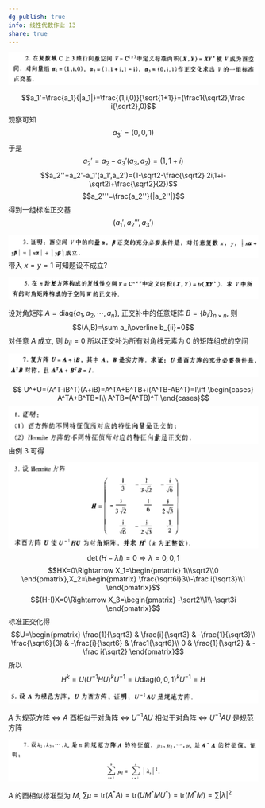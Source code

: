 ```yaml
---
dg-publish: true
info: 线性代数作业 13
share: true
---
```



![Pasted image 20231218171745.png](../../Pasted%20image%2020231218171745.png)

$$a_1'=\frac{a_1}{|a_1|}=\frac{(1,i,0)}{\sqrt{1+1}}=(\frac1{\sqrt2},\frac i{\sqrt2},0)$$
观察可知
$$a_3'=(0,0,1)$$
于是
$$a_2'=a_2-a_3'(a_3,a_2)=(1,1+i)$$
$$a_2''=a_2'-a_1'(a_1',a_2')=(1-\sqrt2-\frac{\sqrt2} 2i,1+i-\sqrt2i+\frac{\sqrt2}{2})$$
$$a_2'''=\frac{a_2''}{|a_2''|}$$
得到一组标准正交基
$$(a_1',a_2''',a_3')$$

![Pasted image 20231218174039.png](../../Pasted%20image%2020231218174039.png)
带入 $x=y=1$ 可知题设不成立?

![Pasted image 20231218174248.png](../../Pasted%20image%2020231218174248.png)

设对角矩阵 $A=\text{diag}\{a_1,a_2,\cdots,a_n\}$, 正交补中的任意矩阵 $B=\{b_ij\}_{n\times n}$, 则
$$(A,B)=\sum a_i\overline b_{ii}=0$$
对任意 $A$ 成立, 则 $b_{ii}=0$
所以正交补为所有对角线元素为 $0$ 的矩阵组成的空间

![Pasted image 20231218175033.png](../../Pasted%20image%2020231218175033.png)

$$
U^*U=(A^T-iB^T)(A+iB)=A^TA+B^TB+i(A^TB-AB^T)=I\iff
\begin{cases}
A^TA+B^TB=I\\
A^TB=(A^TB)^T
\end{cases}$$
![Pasted image 20231218194235.png](../../Pasted%20image%2020231218194235.png)
由例 3 可得

![Pasted image 20231218194448.png](../../Pasted%20image%2020231218194448.png)
$$\det(H-\lambda I)=0\Rightarrow\lambda=0,0,1$$
$$HX=0\Rightarrow X_1=\begin{pmatrix}
1\\\sqrt2\\0
\end{pmatrix},X_2=\begin{pmatrix}
\frac{\sqrt6i}3\\-\frac i{\sqrt3}\\1
\end{pmatrix}$$
$$(H-I)X=0\Rightarrow X_3=\begin{pmatrix}
-\sqrt2\\1\\-\sqrt3i
\end{pmatrix}$$
标准正交化得
$$U=\begin{pmatrix}
\frac{1}{\sqrt3}     &    \frac{i}{\sqrt3}    &    -\frac{1}{\sqrt3}\\
\frac{\sqrt6}{3}     &    -\frac{i}{\sqrt6}   &    \frac1{\sqrt6}\\
0                    &    \frac{1}{\sqrt2}    &    -\frac i{\sqrt2}
\end{pmatrix}$$
所以
$$H^k=U(U^{-1}HU)^kU^{-1}=U\text{diag}(0,0,1)^kU^{-1}=H$$

![Pasted image 20231218202923.png](../../Pasted%20image%2020231218202923.png)

$A$ 为规范方阵 $\iff$ $A$ 酉相似于对角阵 $\iff$ $U^{-1}AU$ 相似于对角阵 $\iff$ $U^{-1}AU$ 是规范方阵

![Pasted image 20231218203155.png](../../Pasted%20image%2020231218203155.png)

$A$ 的酉相似标准型为 $M$, $\sum\mu=\text{tr}(A^*A)=\text{tr}(UM^*MU^*)=\text{tr}(M^*M)=\sum|\lambda|^2$ 

